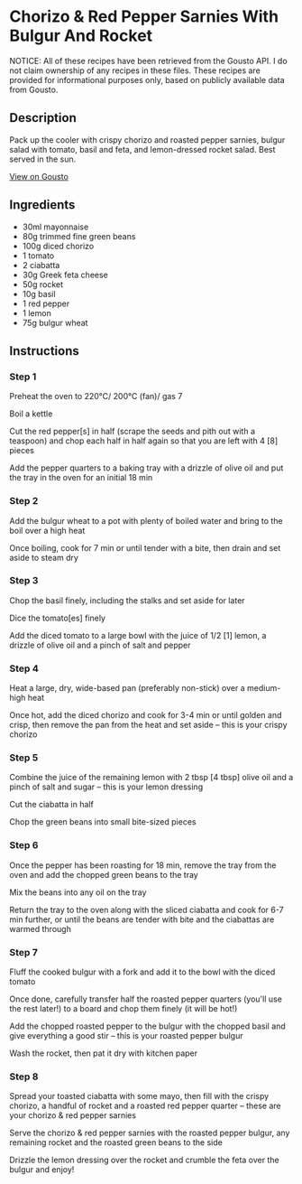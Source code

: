 # Chorizo & Red Pepper Sarnies With Bulgur And Rocket

NOTICE: All of these recipes have been retrieved from the Gousto API. I do not claim ownership of any recipes in these files. These recipes are provided for informational purposes only, based on publicly available data from Gousto.

## Description

Pack up the cooler with crispy chorizo and roasted pepper sarnies, bulgur salad with tomato, basil and feta, and lemon-dressed rocket salad. Best served in the sun. 

[View on Gousto](https://www.gousto.co.uk/recipes/cookbook/chorizo-red-pepper-sarnies-with-bulgur-and-rocket)

## Ingredients

- 30ml mayonnaise
- 80g trimmed fine green beans
- 100g diced chorizo
- 1 tomato
- 2 ciabatta
- 30g Greek feta cheese
- 50g rocket
- 10g basil
- 1 red pepper
- 1 lemon
- 75g bulgur wheat

## Instructions


### Step 1

Preheat the oven to 220°C/ 200°C (fan)/ gas 7

Boil a kettle

Cut the red pepper<span class="text-danger">[s]</span> in half (scrape the seeds and pith out with a teaspoon) and chop each half in half again so that you are left with 4<span class="text-danger"> [8] </span>pieces

Add the pepper quarters to a baking tray with a drizzle of olive oil and put the tray in the oven for an initial 18 min


### Step 2

Add the bulgur wheat to a pot with plenty of boiled water and bring to the boil over a high heat

Once boiling, cook for 7 min or until tender with a bite, then drain and set aside to steam dry


### Step 3

Chop the basil finely, including the stalks and set aside for later

Dice the tomato<span class="text-danger">[es]</span> finely

Add the diced tomato to a large bowl with the juice of 1/2 <span class="text-danger">[1]</span> lemon, a drizzle of olive oil and a pinch of salt and pepper


### Step 4

Heat a large, dry, wide-based pan (preferably non-stick) over a medium-high heat

Once hot, add the diced chorizo and cook for 3-4 min or until golden and crisp, then remove the pan from the heat and set aside – this is your crispy chorizo


### Step 5

Combine the juice of the remaining lemon with 2 tbsp<span class="text-danger"> [4 tbsp] </span>olive oil and a pinch of salt and sugar – this is your lemon dressing

Cut the ciabatta in half

Chop the green beans into small bite-sized pieces


### Step 6

Once the pepper has been roasting for 18 min, remove the tray from the oven and add the chopped green beans to the tray

Mix the beans into any oil on the tray

Return the tray to the oven along with the sliced ciabatta and cook for 6-7 min further, or until the beans are tender with bite and the ciabattas are warmed through


### Step 7

Fluff the cooked bulgur with a fork and add it to the bowl with the diced tomato

Once done, carefully transfer half the roasted pepper quarters (you'll use the rest later!) to a board and chop them finely (it will be hot!)

Add the chopped roasted pepper to the bulgur with the chopped basil and give everything a good stir – this is your roasted pepper bulgur

Wash the rocket, then pat it dry with kitchen paper

### Step 8

Spread your toasted ciabatta with some mayo, then fill with the crispy chorizo, a handful of rocket and a roasted red pepper quarter – these are your chorizo & red pepper sarnies

Serve the chorizo & red pepper sarnies with the roasted pepper bulgur, any remaining rocket and the roasted green beans to the side

Drizzle the lemon dressing over the rocket and crumble the feta over the bulgur and enjoy!

